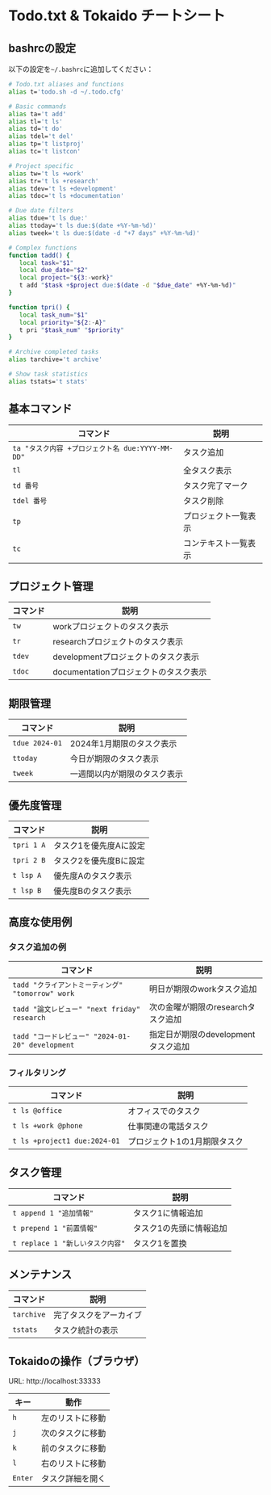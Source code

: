 # Todo.txt & Tokaido チートシート

## bashrcの設定
以下の設定を`~/.bashrc`に追加してください：

```bash
# Todo.txt aliases and functions
alias t='todo.sh -d ~/.todo.cfg'

# Basic commands
alias ta='t add'
alias tl='t ls'
alias td='t do'
alias tdel='t del'
alias tp='t listproj'
alias tc='t listcon'

# Project specific
alias tw='t ls +work'
alias tr='t ls +research'
alias tdev='t ls +development'
alias tdoc='t ls +documentation'

# Due date filters
alias tdue='t ls due:'
alias ttoday='t ls due:$(date +%Y-%m-%d)'
alias tweek='t ls due:$(date -d "+7 days" +%Y-%m-%d)'

# Complex functions
function tadd() {
   local task="$1"
   local due_date="$2"
   local project="${3:-work}"
   t add "$task +$project due:$(date -d "$due_date" +%Y-%m-%d)"
}

function tpri() {
   local task_num="$1"
   local priority="${2:-A}"
   t pri "$task_num" "$priority"
}

# Archive completed tasks
alias tarchive='t archive'

# Show task statistics
alias tstats='t stats'
```

## 基本コマンド
| コマンド | 説明 |
|----------|------|
| `ta "タスク内容 +プロジェクト名 due:YYYY-MM-DD"` | タスク追加 |
| `tl` | 全タスク表示 |
| `td 番号` | タスク完了マーク |
| `tdel 番号` | タスク削除 |
| `tp` | プロジェクト一覧表示 |
| `tc` | コンテキスト一覧表示 |

## プロジェクト管理
| コマンド | 説明 |
|----------|------|
| `tw` | workプロジェクトのタスク表示 |
| `tr` | researchプロジェクトのタスク表示 |
| `tdev` | developmentプロジェクトのタスク表示 |
| `tdoc` | documentationプロジェクトのタスク表示 |

## 期限管理
| コマンド | 説明 |
|----------|------|
| `tdue 2024-01` | 2024年1月期限のタスク表示 |
| `ttoday` | 今日が期限のタスク表示 |
| `tweek` | 一週間以内が期限のタスク表示 |

## 優先度管理
| コマンド | 説明 |
|----------|------|
| `tpri 1 A` | タスク1を優先度Aに設定 |
| `tpri 2 B` | タスク2を優先度Bに設定 |
| `t lsp A` | 優先度Aのタスク表示 |
| `t lsp B` | 優先度Bのタスク表示 |

## 高度な使用例

### タスク追加の例
| コマンド | 説明 |
|----------|------|
| `tadd "クライアントミーティング" "tomorrow" work` | 明日が期限のworkタスク追加 |
| `tadd "論文レビュー" "next friday" research` | 次の金曜が期限のresearchタスク追加 |
| `tadd "コードレビュー" "2024-01-20" development` | 指定日が期限のdevelopmentタスク追加 |

### フィルタリング
| コマンド | 説明 |
|----------|------|
| `t ls @office` | オフィスでのタスク |
| `t ls +work @phone` | 仕事関連の電話タスク |
| `t ls +project1 due:2024-01` | プロジェクト1の1月期限タスク |

## タスク管理
| コマンド | 説明 |
|----------|------|
| `t append 1 "追加情報"` | タスク1に情報追加 |
| `t prepend 1 "前置情報"` | タスク1の先頭に情報追加 |
| `t replace 1 "新しいタスク内容"` | タスク1を置換 |

## メンテナンス
| コマンド | 説明 |
|----------|------|
| `tarchive` | 完了タスクをアーカイブ |
| `tstats` | タスク統計の表示 |

## Tokaidoの操作（ブラウザ）
URL: http://localhost:33333

| キー | 動作 |
|------|------|
| `h` | 左のリストに移動 |
| `j` | 次のタスクに移動 |
| `k` | 前のタスクに移動 |
| `l` | 右のリストに移動 |
| `Enter` | タスク詳細を開く |

